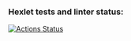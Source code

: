 ### Hexlet tests and linter status:
[![Actions Status](https://github.com/AnnaKotkova/qa-engineer-project-84/actions/workflows/hexlet-check.yml/badge.svg)](https://github.com/AnnaKotkova/qa-engineer-project-84/actions)